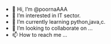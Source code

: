 - 👋 Hi, I’m @poornaAAA
- 👀 I’m interested in IT sector.
- 🌱 I’m currently learning python,java,c.
- 💞️ I’m looking to collaborate on ...
- 📫 How to reach me ...

<!---
poornaAAA/poornaAAA is a ✨ special ✨ repository because its `README.md` (this file) appears on your GitHub profile.
You can click the Preview link to take a look at your changes.
--->
